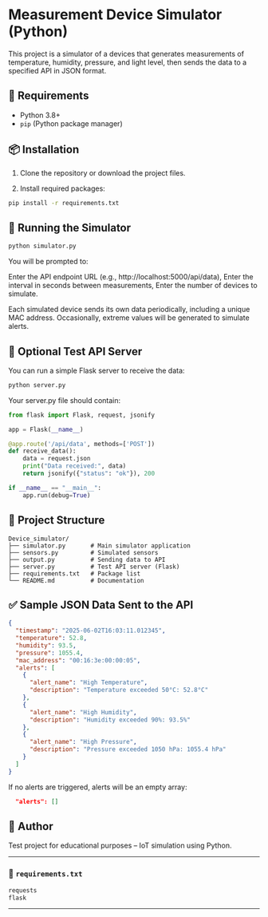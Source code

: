 # Measurement Device Simulator (Python)

This project is a simulator of a devices that generates measurements of temperature, humidity, pressure, and light level, then sends the data to a specified API in JSON format.

## 🔧 Requirements

- Python 3.8+
- `pip` (Python package manager)

## 📦 Installation

1. Clone the repository or download the project files.

2. Install required packages:

```bash
pip install -r requirements.txt
```

## 🚀 Running the Simulator

```bash
python simulator.py
```

You will be prompted to:

Enter the API endpoint URL (e.g., http://localhost:5000/api/data),
Enter the interval in seconds between measurements,
Enter the number of devices to simulate.

Each simulated device sends its own data periodically, including a unique MAC address. Occasionally, extreme values will be generated to simulate alerts.

## 🧪 Optional Test API Server

You can run a simple Flask server to receive the data:

```bash
python server.py
```

Your server.py file should contain:

```python
from flask import Flask, request, jsonify

app = Flask(__name__)

@app.route('/api/data', methods=['POST'])
def receive_data():
    data = request.json
    print("Data received:", data)
    return jsonify({"status": "ok"}), 200

if __name__ == "__main__":
    app.run(debug=True)
```

## 📁 Project Structure

```
Device_simulator/
├── simulator.py       # Main simulator application
├── sensors.py         # Simulated sensors
├── output.py          # Sending data to API
├── server.py          # Test API server (Flask)
├── requirements.txt   # Package list
└── README.md          # Documentation
```

## ✅ Sample JSON Data Sent to the API

```json
{
  "timestamp": "2025-06-02T16:03:11.012345",
  "temperature": 52.8,
  "humidity": 93.5,
  "pressure": 1055.4,
  "mac_address": "00:16:3e:00:00:05",
  "alerts": [
    {
      "alert_name": "High Temperature",
      "description": "Temperature exceeded 50°C: 52.8°C"
    },
    {
      "alert_name": "High Humidity",
      "description": "Humidity exceeded 90%: 93.5%"
    },
    {
      "alert_name": "High Pressure",
      "description": "Pressure exceeded 1050 hPa: 1055.4 hPa"
    }
  ]
}
```

If no alerts are triggered, alerts will be an empty array:

```json
  "alerts": []
```

## 📌 Author

Test project for educational purposes – IoT simulation using Python.

---

### 📄 `requirements.txt`

```txt
requests
flask
```

---
